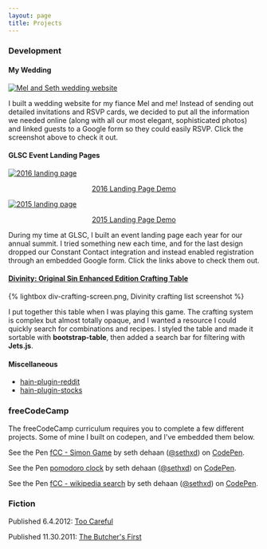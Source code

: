 ```yaml
---
layout: page
title: Projects
---
```

<h3 class="projects-head">Development</h3>

#### My Wedding

[![Mel and Seth wedding website](../assets/wedding-site-screen.jpg)](/demos/melandseth)

I built a wedding website for my fiance Mel and me! Instead of sending out detailed invitations and RSVP cards, we decided to put all the information we needed online (along with all our most elegant, sophisticated photos) and linked guests to a Google form so they could easily RSVP. Click the screenshot above to check it out.

#### GLSC Event Landing Pages

[![2016 landing page](../assets/rps2016-screen.png)](/demos/rps2016)

<p style="text-align:center"><a href="/demos/rps2016">2016 Landing Page Demo</a></p>

[![2015 landing page](../assets/rps2015-screen.jpg)](/demos/rps2015)

<p style="text-align:center"><a href="/demos/rps2015">2015 Landing Page Demo</a></p>

During my time at GLSC, I built an event landing page each year for our annual summit. I tried something new each time, and for the last design dropped our Constant Contact integration and instead enabled registration through an embedded Google form. Click the links above to check them out.

#### [Divinity: Original Sin Enhanced Edition Crafting Table](http://seth-dehaan.com/divinity_crafting)

{% lightbox div-crafting-screen.png, Divinity crafting list screenshot %}

I put together this table when I was playing this game. The crafting system is complex but almost totally opaque, and I wanted a resource I could quickly search for combinations and recipes. I styled the table and made it sortable with **bootstrap-table**, then added a search bar for filtering with **Jets.js**.

#### Miscellaneous

- [hain-plugin-reddit](https://github.com/sethxd/hain-plugin-reddit)
- [hain-plugin-stocks](https://github.com/sethxd/hain-plugin-stocks)

<h3 class="projects-head">freeCodeCamp</h3>

The freeCodeCamp curriculum requires you to complete a few different projects. Some of mine I built on codepen, and I've embedded them below.

<p data-height="314" data-theme-id="dark" data-slug-hash="rxeddq" data-default-tab="js,result" data-user="sethxd" data-embed-version="2" class="codepen">See the Pen <a href="http://codepen.io/sethxd/pen/rxeddq/">fCC - Simon Game</a> by seth dehaan (<a href="http://codepen.io/sethxd">@sethxd</a>) on <a href="http://codepen.io">CodePen</a>.</p>
<script async src="//assets.codepen.io/assets/embed/ei.js"></script>

<p data-height="540" data-theme-id="dark" data-slug-hash="LpYrRJ" data-default-tab="js,result" data-user="sethxd" data-embed-version="2" class="codepen">See the Pen <a href="http://codepen.io/sethxd/pen/LpYrRJ/">pomodoro clock</a> by seth dehaan (<a href="http://codepen.io/sethxd">@sethxd</a>) on <a href="http://codepen.io">CodePen</a>.</p>
<script async src="//assets.codepen.io/assets/embed/ei.js"></script>

<p data-height="310" data-theme-id="dark" data-slug-hash="qOLMeg" data-default-tab="js,result" data-user="sethxd" data-embed-version="2" class="codepen">See the Pen <a href="http://codepen.io/sethxd/pen/qOLMeg/">fCC - wikipedia search</a> by seth dehaan (<a href="http://codepen.io/sethxd">@sethxd</a>) on <a href="http://codepen.io">CodePen</a>.</p>
<script async src="//assets.codepen.io/assets/embed/ei.js"></script>

<h3 class="projects-head">Fiction</h3>

Published 6.4.2012: [Too Careful](http://dailysciencefiction.com/science-fiction/aliens/seth-dehaan/too-careful)

Published 11.30.2011: [The Butcher's First](http://dailysciencefiction.com/science-fiction/aliens/seth-dehaan/the-butchers-first)
